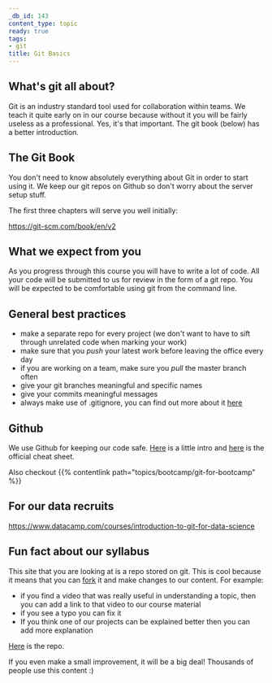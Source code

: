```yaml
---
_db_id: 143
content_type: topic
ready: true
tags:
- git
title: Git Basics
---
```


## What's git all about?

Git is an industry standard tool used for collaboration within teams. We teach it quite early on in our course because without it you will be fairly useless as a professional. Yes, it's that important. The git book (below) has a better introduction.

## The Git Book

You don't need to know absolutely everything about Git in order to start using it. We keep our git repos on Github so don't worry about the server setup stuff.

The first three chapters will serve you well initially:

https://git-scm.com/book/en/v2

## What we expect from you

As you progress through this course you will have to write a lot of code. All your code will be submitted to us for review in the form of a git repo. You will be expected to be comfortable using git from the command line.

## General best practices

- make a separate repo for every project (we don't want to have to sift through unrelated code when marking your work)
- make sure that you _push_ your latest work before leaving the office every day
- if you are working on a team, make sure you _pull_ the master branch often
- give your git branches meaningful and specific names
- give your commits meaningful messages
- always make use of .gitignore, you can find out more about it [here](https://www.youtube.com/watch?v=POZFmbYHvWk)

## Github

We use Github for keeping our code safe. [Here](https://guides.github.com/introduction/git-handbook/) is a little intro and
[here](https://drive.google.com/open?id=1g5oD59DFQbrhPHvW7a8mW8NKI1UNV-dZ) is the official cheat sheet.

Also checkout {{% contentlink path="topics/bootcamp/git-for-bootcamp" %}}

## For our data recruits

https://www.datacamp.com/courses/introduction-to-git-for-data-science

## Fun fact about our syllabus

This site that you are looking at is a repo stored on git. This is cool because it means that you can [fork](https://guides.github.com/activities/forking/) it and make changes to our content. For example:

- if you find a video that was really useful in understanding a topic, then you can add a link to that video to our course material
- if you see a typo you can fix it
- If you think one of our projects can be explained better then you can add more explanation


[Here](https://github.com/Umuzi-org/ACN-syllabus) is the repo.

If you even make a small improvement, it will be a big deal! Thousands of people use this content :)
